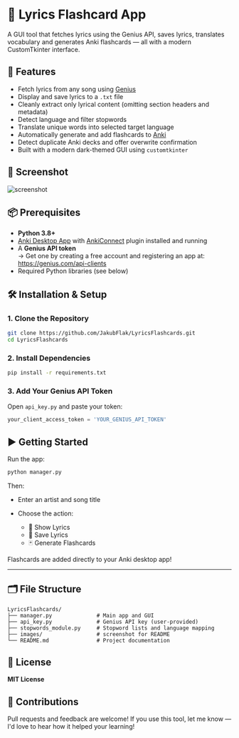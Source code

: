 # 🎵 Lyrics Flashcard App

A GUI tool that fetches lyrics using the Genius API, saves lyrics, translates vocabulary and generates Anki flashcards — all with a modern CustomTkinter interface.

## 🚀 Features

-  Fetch lyrics from any song using [Genius](https://genius.com)
-  Display and save lyrics to a `.txt` file
-  Cleanly extract only lyrical content (omitting section headers and metadata)
-  Detect language and filter stopwords
-  Translate unique words into selected target language
-  Automatically generate and add flashcards to [Anki](https://apps.ankiweb.net/)
-  Detect duplicate Anki decks and offer overwrite confirmation
-  Built with a modern dark-themed GUI using `customtkinter`

## 📸 Screenshot

![screenshot](https://github.com/user-attachments/assets/391d6b5e-51db-4aa2-84c4-da84bd2c77c9)

## 📦 Prerequisites

- **Python 3.8+**
- [Anki Desktop App](https://apps.ankiweb.net/) with [AnkiConnect](https://github.com/FooSoft/anki-connect) plugin installed and running
- A **Genius API token**  
  → Get one by creating a free account and registering an app at: https://genius.com/api-clients
- Required Python libraries (see below)


## 🛠️ Installation & Setup

### 1. Clone the Repository

```bash
git clone https://github.com/JakubFlak/LyricsFlashcards.git
cd LyricsFlashcards
````

### 2. Install Dependencies

```bash
pip install -r requirements.txt
```

### 3. Add Your Genius API Token

Open `api_key.py` and paste your token:

```python
your_client_access_token = 'YOUR_GENIUS_API_TOKEN'
```

## ▶️ Getting Started

Run the app:

```bash
python manager.py
```

Then:

* Enter an artist and song title
* Choose the action:

  * 🎵 Show Lyrics
  * 💾 Save Lyrics
  * 🃏 Generate Flashcards

Flashcards are added directly to your Anki desktop app!

---

## 🗂 File Structure

```
LyricsFlashcards/
├── manager.py              # Main app and GUI
├── api_key.py              # Genius API key (user-provided)
├── stopwords_module.py     # Stopword lists and language mapping
├── images/                 # screenshot for README
└── README.md               # Project documentation
```

## 📜 License

**MIT License**

## 🤝 Contributions

Pull requests and feedback are welcome!
If you use this tool, let me know — I'd love to hear how it helped your learning!

